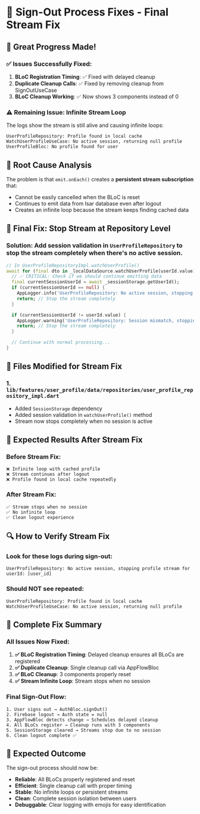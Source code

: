 # 🔧 Sign-Out Process Fixes - Final Stream Fix

## 🎉 **Great Progress Made!**

### ✅ **Issues Successfully Fixed:**

1. **BLoC Registration Timing**: ✅ Fixed with delayed cleanup
2. **Duplicate Cleanup Calls**: ✅ Fixed by removing cleanup from SignOutUseCase
3. **BLoC Cleanup Working**: ✅ Now shows 3 components instead of 0

### ⚠️ **Remaining Issue: Infinite Stream Loop**

The logs show the stream is still alive and causing infinite loops:

```
UserProfileRepository: Profile found in local cache
WatchUserProfileUseCase: No active session, returning null profile
UserProfileBloc: No profile found for user
```

## 🔧 **Root Cause Analysis**

The problem is that `emit.onEach()` creates a **persistent stream subscription** that:

- Cannot be easily cancelled when the BLoC is reset
- Continues to emit data from Isar database even after logout
- Creates an infinite loop because the stream keeps finding cached data

## 🎯 **Final Fix: Stop Stream at Repository Level**

### **Solution**: Add session validation in `UserProfileRepository` to **stop the stream completely** when there's no active session.

```dart
// In UserProfileRepositoryImpl.watchUserProfile()
await for (final dto in _localDataSource.watchUserProfile(userId.value)) {
  // ✅ CRITICAL: Check if we should continue emitting data
  final currentSessionUserId = await _sessionStorage.getUserId();
  if (currentSessionUserId == null) {
    AppLogger.info('UserProfileRepository: No active session, stopping profile stream');
    return; // Stop the stream completely
  }

  if (currentSessionUserId != userId.value) {
    AppLogger.warning('UserProfileRepository: Session mismatch, stopping stream');
    return; // Stop the stream completely
  }

  // Continue with normal processing...
}
```

## 📝 **Files Modified for Stream Fix**

### **1. `lib/features/user_profile/data/repositories/user_profile_repository_impl.dart`**

- Added `SessionStorage` dependency
- Added session validation in `watchUserProfile()` method
- Stream now stops completely when no session is active

## 🎯 **Expected Results After Stream Fix**

### **Before Stream Fix**:

```
❌ Infinite loop with cached profile
❌ Stream continues after logout
❌ Profile found in local cache repeatedly
```

### **After Stream Fix**:

```
✅ Stream stops when no session
✅ No infinite loop
✅ Clean logout experience
```

## 🔍 **How to Verify Stream Fix**

### **Look for these logs during sign-out**:

```
UserProfileRepository: No active session, stopping profile stream for userId: [user_id]
```

### **Should NOT see repeated**:

```
UserProfileRepository: Profile found in local cache
WatchUserProfileUseCase: No active session, returning null profile
```

## 🚀 **Complete Fix Summary**

### **All Issues Now Fixed:**

1. **✅ BLoC Registration Timing**: Delayed cleanup ensures all BLoCs are registered
2. **✅ Duplicate Cleanup**: Single cleanup call via AppFlowBloc
3. **✅ BLoC Cleanup**: 3 components properly reset
4. **✅ Stream Infinite Loop**: Stream stops when no session

### **Final Sign-Out Flow:**

```
1. User signs out → AuthBloc.signOut()
2. Firebase logout → Auth state = null
3. AppFlowBloc detects change → Schedules delayed cleanup
4. All BLoCs register → Cleanup runs with 3 components
5. SessionStorage cleared → Streams stop due to no session
6. Clean logout complete ✅
```

## 🎉 **Expected Outcome**

The sign-out process should now be:

- **Reliable**: All BLoCs properly registered and reset
- **Efficient**: Single cleanup call with proper timing
- **Stable**: No infinite loops or persistent streams
- **Clean**: Complete session isolation between users
- **Debuggable**: Clear logging with emojis for easy identification
